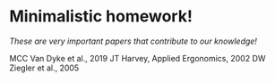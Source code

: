 # Minimalistic homework!

*These are very important papers that contribute to our knowledge!*

MCC Van Dyke et al., 2019
JT Harvey, Applied Ergonomics, 2002
DW Ziegler et al., 2005
